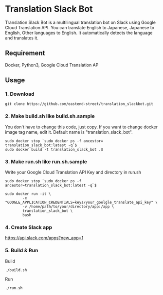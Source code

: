 # Translation Slack Bot

Translation Slack Bot is a multilingual translation bot on Slack using Google Cloud Translation API. 
You can translate English to Japanese, Japanese to English, Other languages to English. It automatically detects the language and translates it.

## Requirement
Docker, Python3, Google Cloud Translation AP

## Usage

### 1. Download

```
git clone https://github.com/eastend-street/translation_slackbot.git
```

### 2. Make build.sh like build.sh.sample

You don't have to change this code, just copy. If you want to change docker image tag name, edit it. Default name is "translation_slack_bot".

```
sudo docker stop `sudo docker ps -f ancestor= translation_slack_bot:latest -q`$
sudo docker build -t translation_slack_bot .$
```

### 3. Make run.sh like run.sh.sample

Write your Google Cloud Translation API Key and directory in run.sh

```
sudo docker stop `sudo docker ps -f ancestor=translation_slack_bot:latest -q`$

sudo docker run -it \
        -e "GOOGLE_APPLICATION_CREDENTIALS=keys/your_goolgle_translate_api_key" \
        -v /home/path/to/your/directory/app:/app \
        translation_slack_bot \
        bash
```
### 4. Create Slack app
https://api.slack.com/apps?new_app=1

### 5. Build & Run

Build
```
./build.sh
```

Run
```
./run.sh
```